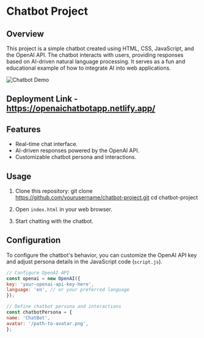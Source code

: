 # Chatbot Project

## Overview
This project is a simple chatbot created using HTML, CSS, JavaScript, and the OpenAI API. The chatbot interacts with users, providing responses based on AI-driven natural language processing. It serves as a fun and educational example of how to integrate AI into web applications.

![Chatbot Demo](/path-to-demo-gif.gif)

## Deployment Link - https://openaichatbotapp.netlify.app/

## Features
- Real-time chat interface.
- AI-driven responses powered by the OpenAI API.
- Customizable chatbot persona and interactions.

## Usage
1. Clone this repository:
git clone https://github.com/yourusername/chatbot-project.git
cd chatbot-project


2. Open `index.html` in your web browser.

3. Start chatting with the chatbot.

## Configuration
To configure the chatbot's behavior, you can customize the OpenAI API key and adjust persona details in the JavaScript code (`script.js`).

```javascript
// Configure OpenAI API
const openai = new OpenAI({
key: 'your-openai-api-key-here',
language: 'en', // or your preferred language
});

// Define chatbot persona and interactions
const chatbotPersona = {
name: 'ChatBot',
avatar: '/path-to-avatar.png',
};

